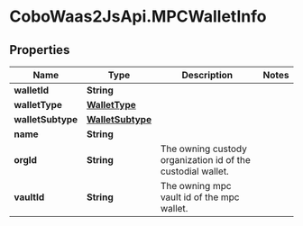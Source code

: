 # CoboWaas2JsApi.MPCWalletInfo

## Properties

Name | Type | Description | Notes
------------ | ------------- | ------------- | -------------
**walletId** | **String** |  | 
**walletType** | [**WalletType**](WalletType.md) |  | 
**walletSubtype** | [**WalletSubtype**](WalletSubtype.md) |  | 
**name** | **String** |  | 
**orgId** | **String** | The owning custody organization id of the custodial wallet. | 
**vaultId** | **String** | The owning mpc vault id of the mpc wallet. | 


